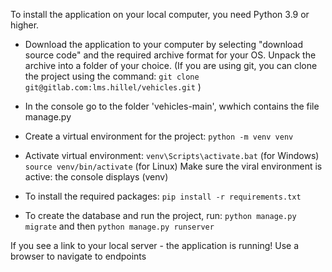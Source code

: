 To install the application on your local computer, you need Python 3.9 or higher.

- Download the application to your computer by selecting "download source code" and the required archive format for your OS. 
Unpack the archive into a folder of your choice.
(If you are using git, you can clone the project using the command: `git clone git@gitlab.com:lms.hillel/vehicles.git` )

- In the console go to the folder 'vehicles-main', wwhich contains the file manage.py

- Create a virtual environment for the project:
  `python -m venv venv`

- Activate virtual environment:
  `venv\Scripts\activate.bat` (for Windows)
  `source venv/bin/activate` (for Linux)
  Make sure the viral environment is active: the console displays (venv)

- To install the required packages:
  `pip install -r requirements.txt`

- To create the database and run the project, run:
  `python manage.py migrate`
  and then 
  `python manage.py runserver`

If you see a link to your local server - the application is running! Use a browser to navigate to endpoints
